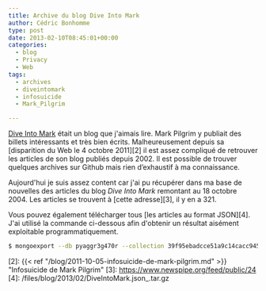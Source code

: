 ```yaml
---
title: Archive du blog Dive Into Mark
author: Cédric Bonhomme
type: post
date: 2013-02-10T08:45:01+00:00
categories:
  - blog
  - Privacy
  - Web
tags:
  - archives
  - diveintomark
  - infosuicide
  - Mark_Pilgrim

---
```

[Dive Into Mark][1] était un blog que j'aimais lire. Mark Pilgrim y publiait des billets intéressants et très bien écrits. Malheureusement depuis sa [disparition du Web le 4 octobre 2011][2] il est assez compliqué de retrouver les articles de son blog publiés depuis 2002. Il est possible de trouver quelques archives sur Github mais rien d’exhaustif à ma connaissance.

Aujourd'hui je suis assez content car j'ai pu récupérer dans ma base de nouvelles des articles du blog _Dive Into Mark_ remontant au 18 octobre 2004. Les articles se trouvent à [cette adresse][3], il y en a 321.

Vous pouvez également télécharger tous [les articles au format JSON][4]. J'ai utilisé la commande ci-dessous afin d'obtenir un résultat aisément exploitable programmatiquement.

```bash
$ mongoexport --db pyaggr3g470r --collection 39f95ebadcce51a9c14cacc9457c1f93fba28eb5 --fields article_date,article_title,article_content,article_link -o DiveIntoMark.json
```

 [1]: http://en.wikipedia.org/wiki/Mark_Pilgrim_(software_developer)
 [2]: {{< ref "/blog/2011-10-05-infosuicide-de-mark-pilgrim.md" >}} "Infosuicide de Mark Pilgrim"
 [3]: https://www.newspipe.org/feed/public/24
 [4]: /files/blog/2013/02/DiveIntoMark.json_.tar.gz
